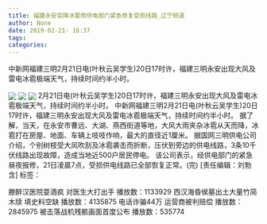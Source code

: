 ```yaml
---
title: 福建永安突降冰雹雨供电部门紧急修复受损线路_辽宁频道
author: None
date: 2019-02-21- 16:37
tags: 
categories: 
---
```

中新网福建三明2月21日电(叶秋云吴学生)20日17时许，福建三明永安出现大风及雷电冰雹极端天气，持续时间约半小时。
<!-- more -->
                
<img align="center" border="0" src="http://p0.ifengimg.com/fck/2019_08/9751187b70f1730_w405_h540.jpg" />
                
<img align="center" border="0" src="http://p0.ifengimg.com/fck/2019_08/a9c29f8f0c99376_w540_h303.jpg" />
            
<img align="center" border="0" src="http://p0.ifengimg.com/fck/2019_08/b7ba30d19627480_w303_h540.jpg" />
2月21日电(叶秋云吴学生)20日17时许，福建三明永安出现大风及雷电冰雹极端天气，持续时间约半小时。
中新网福建三明2月21日电(叶秋云吴学生)20日17时许，福建三明永安出现大风及雷电冰雹极端天气，持续时间约半小时。
据了解，当天，在永安市曹远、大湖、燕西街道等地，大风大雨夹杂冰雹从天而降，冰雹打在房屋、地面、车辆上吱吱作响，最大的直径近1厘米。
据国网三明供电公司介绍，个别树枝受大风吹刮及冰雹袭击而折断，压伏到旁边的供电线路，3条10千伏线路出现故障，造成当地近500户居民停电。
该公司表示，经供电部门的紧急昼夜报修，21日凌晨7点，受损供电线路已全部恢复正常。(完)
[责任编辑：刘勃含]
标签：
 
             
滕醉汉医院耍酒疯 对医生大打出手
播放数：1133929
西汉海昏侯墓出土大量竹简木牍 填史料空缺
播放数：4135875
电话诈骗44万 运营商被判赔偿
播放数：2845975
被击落战机残骸画面首度公布
播放数：535774
